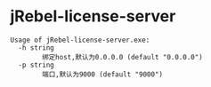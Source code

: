 # jRebel-license-server

```
Usage of jRebel-license-server.exe:
  -h string
        绑定host,默认为0.0.0.0 (default "0.0.0.0")
  -p string
        端口,默认为9000 (default "9000")
```
